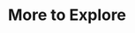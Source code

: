 ---
ee_id: '4349'
site: '1'
type: '2'
url: 2016-052-more-to-explore
title: More to Explore
year: '2016'
display_year: '2016'
medium: Jpeg, ad copy, online content discovery platform, promoted content ad buy
  platform
dims: Dimensions variable
pitch: "​Outbrain ad campaign 4 exhibition.&nbsp;"
ps: ''
live_url: ''
related: ''
youtube: ''
related_code: ''
imgs: More-to-Explore-2016-052-database-ih-4.jpg,More-to-Explore-2016-052-database-ih-5.jpg,More-to-Explore-2016-052-database-ih-6.jpg,More-to-Explore-2016-052-database-ih-7.jpg,More-to-Explore-2016-052-database-ih-8.jpg,More-to-Explore-2016-052-database-ih-10.jpg,More-to-Explore-2016-052-database-ih-9.jpg,More-to-Explore-2016-052-database-ih-11.jpg,more-to-explore-2016-052-detail-database.jpg,More-to-Explore-2016-052-database-ih-13.jpg,Untitled-Web-ad-piece-2016-052-database-ih-12.jpg
subheading: ''
download: ''
add_credit: ''
commission: ''
layout: things-i-made
---